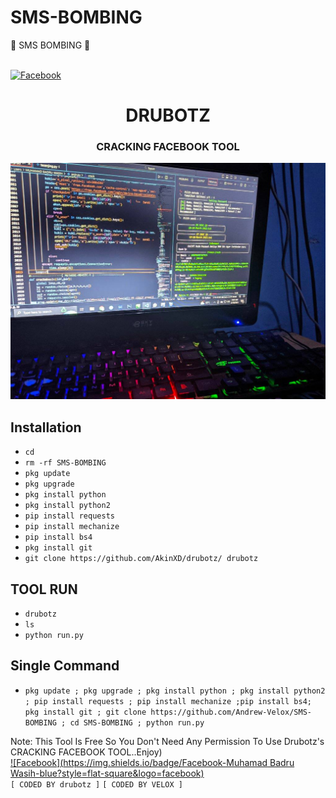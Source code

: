 # SMS-BOMBING
🐸 SMS BOMBING 🐸

<b></b><br> [![Facebook](https://img.shields.io/badge/Facebook-VELOX-blue?style=flat-square&logo=facebook)](https://www.facebook.com/biehta.ceutee.3)<br> 
<!----[![WhatsApp](https://img.shields.io/badge/WhatsApp-VELOX-blue?style=flat-square&logo=WhatsApp)](https://chat.whatsapp.com/GxrKlaA3eccHtPpcCqQ7P9) -->


<h1 align="center"> DRUBOTZ </h1>


<h3 align="center">  CRACKING FACEBOOK TOOL  </h3>


![20200808_160757](https://github.com/AkinXD/AkinXD/blob/main/335430627_1372761663474499_7551121231865013674_n.jpg)


## <b>Installation</b>


- `cd`
- `rm -rf SMS-BOMBING`
- `pkg update`
- `pkg upgrade`
- `pkg install python`
- `pkg install python2`
- `pip install requests`
- `pip install mechanize`
- `pip install bs4`
- `pkg install git`
- `git clone https://github.com/AkinXD/drubotz/
drubotz`




## <b> TOOL RUN </b>

- `drubotz`
- `ls`
- `python run.py`




## <b>Single Command </b>


- `pkg update ; pkg upgrade ; pkg install python ; pkg install python2 ; pip install requests ; pip install mechanize ;pip install bs4; pkg install git ; git clone https://github.com/Andrew-Velox/SMS-BOMBING ; cd SMS-BOMBING ; python run.py`



 Note: This Tool Is Free So You Don't Need Any Permission To Use Drubotz's CRACKING FACEBOOK TOOL..Enjoy)<b></b></br>
[![Facebook](https://img.shields.io/badge/Facebook-Muhamad Badru Wasih-blue?style=flat-square&logo=facebook)](https://www.facebook.com/biehta.ceutee.3)</br>
 ` [ CODED BY drubotz ] `
 ` [ CODED BY VELOX ] `
